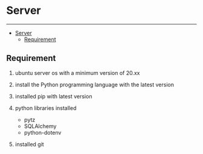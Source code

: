 # Server

---

- [Server](#server)
  - [Requirement](#requirement)

<a name="section-1"></a>
## Requirement

1. ubuntu server os with a minimum version of 20.xx

2. install the Python programming language with the latest version

3. installed pip with latest version

4. python libraries installed
   - pytz
   - SQLAlchemy
   - python-dotenv

5. installed git
